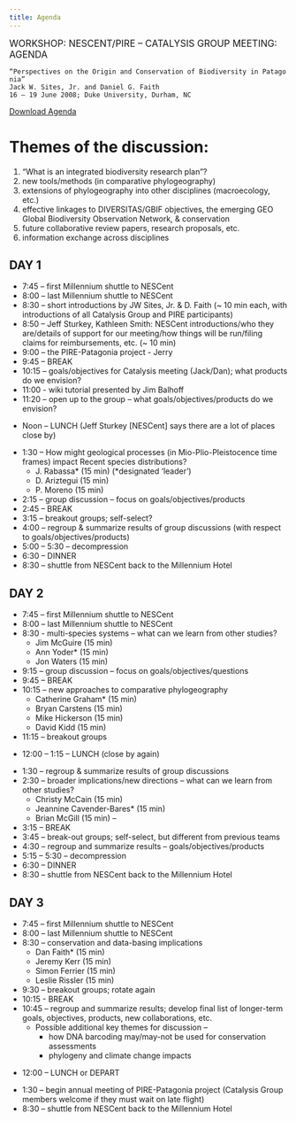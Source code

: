 ```yaml
---
title: Agenda
---
```


<big>WORKSHOP: NESCENT/PIRE – CATALYSIS GROUP MEETING: AGENDA</big>

`“Perspectives on the Origin and Conservation of Biodiversity in Patagonia”`  
`Jack W. Sites, Jr. and Daniel G. Faith`  
`16 – 19 June 2008; Duke University, Durham, NC`

[ Download Agenda](Media:Agenda "wikilink")

Themes of the discussion:
=========================

1.  “What is an integrated biodiversity research plan”?
2.  new tools/methods (in comparative phylogeography)
3.  extensions of phylogeography into other disciplines
    (macroecology, etc.)
4.  effective linkages to DIVERSITAS/GBIF objectives, the emerging GEO
    Global Biodiversity Observation Network, & conservation
5.  future collaborative review papers, research proposals, etc.
6.  information exchange across disciplines

DAY 1
-----

-   7:45 – first Millennium shuttle to NESCent
-   8:00 – last Millennium shuttle to NESCent
-   8:30 – short introductions by JW Sites, Jr. & D. Faith (~ 10 min
    each, with introductions of all Catalysis Group and
    PIRE participants)
-   8:50 – Jeff Sturkey, Kathleen Smith: NESCent introductions/who they
    are/details of support for our meeting/how things will be run/filing
    claims for reimbursements, etc. (~ 10 min)
-   9:00 – the PIRE-Patagonia project - Jerry
-   9:45 – BREAK
-   10:15 – goals/objectives for Catalysis meeting (Jack/Dan); what
    products do we envision?
-   11:00 - wiki tutorial presented by Jim Balhoff
-   11:20 – open up to the group – what goals/objectives/products do we
    envision?

<!-- -->

-   Noon – LUNCH (Jeff Sturkey \[NESCent\] says there are a lot of
    places close by)

<!-- -->

-   1:30 – How might geological processes (in Mio-Plio-Pleistocence
    time frames) impact Recent species distributions?
    -   J. Rabassa\* (15 min) (\*designated ‘leader’)
    -   D. Ariztegui (15 min)
    -   P. Moreno (15 min)
-   2:15 – group discussion – focus on goals/objectives/products
-   2:45 – BREAK
-   3:15 – breakout groups; self-select?
-   4:00 – regroup & summarize results of group discussions (with
    respect to goals/objectives/products)
-   5:00 – 5:30 – decompression
-   6:30 – DINNER
-   8:30 – shuttle from NESCent back to the Millennium Hotel

DAY 2
-----

-   7:45 – first Millennium shuttle to NESCent
-   8:00 – last Millennium shuttle to NESCent
-   8:30 - multi-species systems – what can we learn from other studies?
    -   Jim McGuire (15 min)
    -   Ann Yoder\* (15 min)
    -   Jon Waters (15 min)
-   9:15 – group discussion – focus on goals/objectives/questions
-   9:45 – BREAK
-   10:15 – new approaches to comparative phylogeography
    -   Catherine Graham\* (15 min)
    -   Bryan Carstens (15 min)
    -   Mike Hickerson (15 min)
    -   David Kidd (15 min)
-   11:15 – breakout groups

<!-- -->

-   12:00 – 1:15 – LUNCH (close by again)

<!-- -->

-   1:30 – regroup & summarize results of group discussions
-   2:30 – broader implications/new directions – what can we learn from
    other studies?
    -   Christy McCain (15 min)
    -   Jeannine Cavender-Bares\* (15 min)
    -   Brian McGill (15 min) –
-   3:15 – BREAK
-   3:45 – break-out groups; self-select, but different from previous
    teams
-   4:30 – regroup and summarize results – goals/objectives/products
-   5:15 – 5:30 – decompression
-   6:30 – DINNER
-   8:30 – shuttle from NESCent back to the Millennium Hotel

DAY 3
-----

-   7:45 – first Millennium shuttle to NESCent
-   8:00 – last Millennium shuttle to NESCent
-   8:30 – conservation and data-basing implications
    -   Dan Faith\* (15 min)
    -   Jeremy Kerr (15 min)
    -   Simon Ferrier (15 min)
    -   Leslie Rissler (15 min)
-   9:30 – breakout groups; rotate again
-   10:15 - BREAK
-   10:45 – regroup and summarize results; develop final list of
    longer-term goals, objectives, products, new collaborations, etc.
    -   Possible additional key themes for discussion –
        -   how DNA barcoding may/may-not be used for conservation
            assessments
        -   phylogeny and climate change impacts

<!-- -->

-   12:00 – LUNCH or DEPART

<!-- -->

-   1:30 – begin annual meeting of PIRE-Patagonia project (Catalysis
    Group members welcome if they must wait on late flight)
-   8:30 – shuttle from NESCent back to the Millennium Hotel

